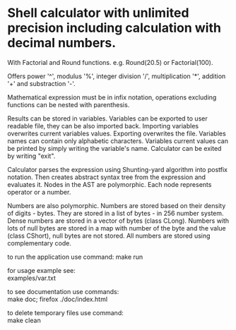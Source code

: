 # Shell calculator with unlimited precision including calculation with decimal numbers.

With Factorial and Round functions. e.g. Round(20.5) or Factorial(100).

Offers power '^', modulus '%', integer division '/', multiplication '*', addition '+' and substraction '-'.

Mathematical expression must be in infix notation, operations excluding functions can be nested with parenthesis.

Results can be stored in variables. Variables can be exported to user readable file, they can be also imported back. Importing variables overwrites current variables values. Exporting overwrites the file. Variables names can contain only alphabetic characters. Variables current values can be printed by simply writing the variable's name. Calculator can be exited by writing "exit".

Calculator parses the expression using Shunting-yard algorithm into postfix notation. Then creates abstract syntax tree from the expression and evaluates it. Nodes in the AST are polymorphic. Each node represents operator or a number.

Numbers are also polymorphic. Numbers are stored based on their density of digits - bytes. They are stored in a list of bytes - in 256 number system. Dense numbers are stored in a vector of bytes (class CLong). Numbers with lots of null bytes are stored in a map with number of the byte and the value (class CShort), null bytes are not stored. All numbers are stored using complementary code.

to run the application use command:
make run

for usage example see:<br>
examples/var.txt

to see documentation use commands:<br>
make doc;
firefox ./doc/index.html

to delete temporary files use command:<br>
make clean
